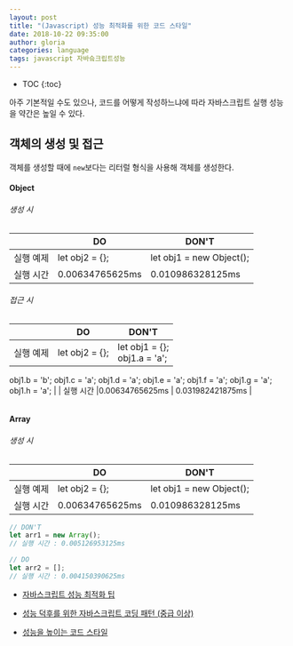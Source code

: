 ```yaml
---
layout: post
title: "(Javascript) 성능 최적화를 위한 코드 스타일"
date: 2018-10-22 09:35:00
author: gloria
categories: language
tags: javascript 자바슼크립트성능
---
```


* TOC
{:toc}

아주 기본적일 수도 있으나, 코드를 어떻게 작성하느냐에 따라 자바스크립트 실행 성능을 약간은 높일 수 있다.


## 객체의 생성 및 접근
객체를 생성할 때에 `new`보다는 리터럴 형식을 사용해 객체를 생성한다.

#### Object
###### 생성 시

|           | DO   | DON'T |
| --------- | ---- | ----- |
| 실행 예제 | let obj2 = {}; | let obj1 = new Object(); |
| 실행 시간 |0.00634765625ms      | 0.010986328125ms |


###### 접근 시
|           | DO   | DON'T |
| --------- | ---- | ----- |
| 실행 예제 | let obj2 = {}; | let obj1 = {};<br/>obj1.a = 'a';
obj1.b = 'b';
obj1.c = 'a';
obj1.d = 'a';
obj1.e = 'a';
obj1.f = 'a';
obj1.g = 'a';
obj1.h = 'a'; |
| 실행 시간 |0.00634765625ms      | 0.031982421875ms |


```javascript

```

####  Array
###### 생성 시
|           | DO   | DON'T |
| --------- | ---- | ----- |
| 실행 예제 | let obj2 = {}; | let obj1 = new Object(); |
| 실행 시간 |0.00634765625ms      | 0.010986328125ms |


```javascript
// DON'T
let arr1 = new Array(); 
// 실행 시간 : 0.005126953125ms

// DO
let arr2 = [];
// 실행 시간 : 0.004150390625ms
```






- [자바스크립트 성능 최적화 팁](https://isme2n.github.io/devlog/2017/07/10/javascript-perfomance-optimization/)



- [성능 덕후를 위한 자바스크립트 코딩 패턴 (중급 이상)](https://joshuajangblog.wordpress.com/2016/11/21/javascript-coding-pattern-for-junior-web-developer/)

- [성능을 높이는 코드 스타일](https://12bme.tistory.com/134)



